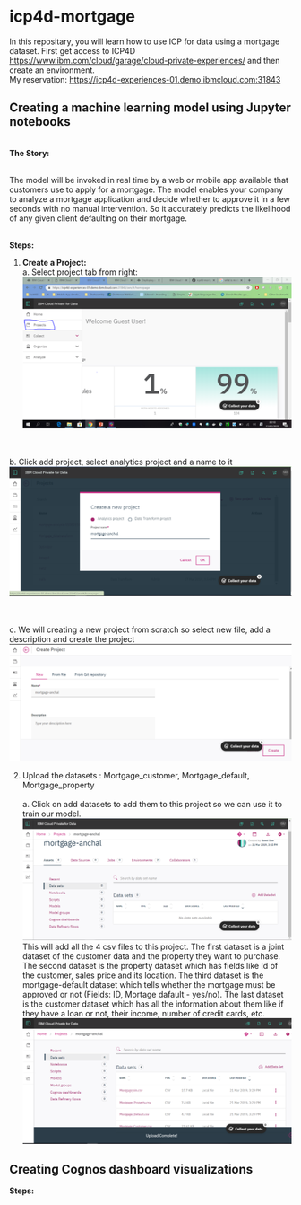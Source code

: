 # icp4d-mortgage 

In this repositary, you will learn how to use ICP for data using a mortgage dataset. First get access to ICP4D https://www.ibm.com/cloud/garage/cloud-private-experiences/ and then create an environment. 
<br> My reservation: https://icp4d-experiences-01.demo.ibmcloud.com:31843 </br> 



<h2> Creating a machine learning model using Jupyter notebooks </h2>   

<b> <br>The Story: </b> 

<br>The model will be invoked in real time by a web or mobile app available that customers use to apply
for a mortgage. The model enables your company to analyze a mortgage application and decide
whether to approve it in a few seconds with no manual intervention. So it accurately predicts the likelihood of any given client defaulting on their mortgage. 

<b> <br> Steps: </b>

1. <b> Create a Project: </b> 
<br> <t> a. Select project tab from right: </br>
<img src = "https://github.com/anchalbhalla/icp4d-mortgage/blob/master/imgs/Capture.PNG"> </t> 

<br><br> <t> b. Click add project, select analytics project and a name to it 
  <img src = "https://github.com/anchalbhalla/icp4d-mortgage/blob/master/imgs/Capture1.PNG"> </t> 
  
  <br><br> <t> c. We will creating a new project from scratch so select new file, add a description and create the project
  <img src = "https://github.com/anchalbhalla/icp4d-mortgage/blob/master/imgs/Capture2.PNG"> </t>
  
2. Upload the datasets : Mortgage_customer, Mortgage_default, Mortgage_property 
<br><br><t> a. Click on add datasets to add them to this project so we can use it to train our model. 
  <img src = "https://github.com/anchalbhalla/icp4d-mortgage/blob/master/imgs/Capture3.PNG"> </t> 
  <br> This will add all the 4 csv files to this project. The first dataset is a joint dataset of the customer data and the property they want to purchase. The second dataset is the property dataset which has fields like Id of the customer, sales price and its location. The third dataset is the mortgage-default dataset which tells whether the mortgage must be approved or not (Fields: ID, Mortage dafault - yes/no). The last dataset is the customer dataset which has all the information about them like if they have a loan or not, their income, number of credit cards, etc.
 <img src = "https://github.com/anchalbhalla/icp4d-mortgage/blob/master/imgs/Capture4.PNG"> </t>
<h2> Creating Cognos dashboard visualizations </h2> 

<b> Steps: </b>
